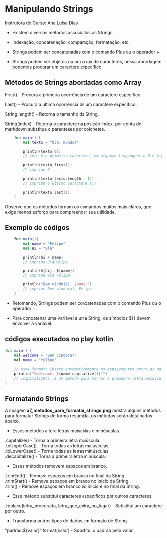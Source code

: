 # Manipulando Strings

Instrutora do Curso: Ana Luísa Dias

* Existem diversos métodos associados as Strings.

* Indexação, concatenação, comparação, formatação, etc.

* Strings podem ser concatenadas com o comando Plus ou o operador +.

* Strings podem ser objetos ou um array de caracteres, nessa abordagem podemos procurar um caractere específico.

## Métodos de Strings abordadas como Array

First() - Procura a primeira ocorrência de um caractere específico.

Last() - Procura a última ocorrência de um caractere específico. 

String.length() - Retorna o tamanho da String.

String(index) - Retorna o caractere na posição index. por conta do markdown substitua o parenteses por colchetes.

```kotlin	
    fun main() {
        val texto = "Olá, mundo!"

        println(texto[0])  
        // zero é o primeiro caractere, em algumas linguagens o 0 é o primeiro indice(endereço).

        println(texto.first())
        // imprime O

        println(texto[texto.length - 1])
        // imprime o ultimo caractere (!)

        println(texto.last())
    }

```

Observe que os métodos tornam os comandos muitos mais claros, que exige menos esforço para compreender sua utilidade.

## Exemplo de códigos

```kotlin
    fun main(){
        val name = "Felipe"
        val Hi = "Olá"

        println(hi + name)
        // imprime OláFelipe

        println(${hi}, ${name})
        // imprime Olá Felipe

        println("Bem vindo(a), $name!")
        // imprime Bem vindo(a), Felipe
    }
```

* Retomando, Strings podem ser concatenadas com o comando Plus ou o operador +. 

* Para concatenar uma variável a uma String, os símbolos ${} devem envolver a variável.

## códigos executados no play kotlin

```kotlin
fun main() {
	val welcome = "Bem vindo(a)"
    val name = "felipe"
    
    // esse formato insere automáticamente os espaçamentos entre as palavras
    println("$welcome, ${name.capitalize()}!") 
    // .capitalize(), é um método para tornar a primeira letra maiúscula.
}
```

## Formatando Strings

A imagem **a7_metodos_para_formatar_strings.png** mostra alguns métodos para formatar Strings de forma resumida, os métodos serão detalhados abaixo.

* Esses métodos altera letras maisculas e minúsculas.

.capitalize() - Torna a primeira letra maiúscula.  
.toUpperCase() - Torna todas as letras maiúsculas.  
.toLowerCase() - Torna todas as letras minúsculas.   
.decapitalize() - Torna a primeira letra minúscula.

* Esses métodos removem espaços em branco.

.trimEnd() - Remove espaços em branco no final da String.  
.trimStart() - Remove espaços em branco no início da String.  
.trim() - Remove espaços em branco no início e no final da String.

* Esse método substitui caracteres específicos por outros caracteres.

.replace(letra_procurada, letra_que_entra_no_lugar) - Substitui um caractere por outro.

* Transforma outros tipos de dados em formato de String.

"padrão.${valor}".format(valor) - Substitui o padrão pelo valor.
